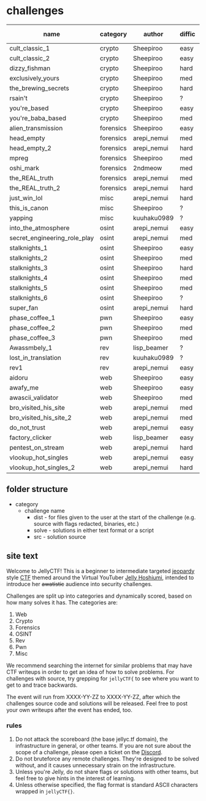 # challenges

| name                         | category  | author      | diffic | on ctfd?  | tested? |
| ----                         | ----      | -------     | ---    | ---       | ---     |
| cult_classic_1               | crypto    | Sheepiroo   | easy   | ✅        | ❌     |
| cult_classic_2               | crypto    | Sheepiroo   | easy   | ✅        | ❌     |
| dizzy_fishman                | crypto    | Sheepiroo   | hard   | ✅        | ❌     |
| exclusively_yours            | crypto    | Sheepiroo   | med    | ✅        | ❌     |
| the_brewing_secrets          | crypto    | Sheepiroo   | hard   | ✅        | ❌     |
| rsain't                      | crypto    | Sheepiroo   | ?      | ❌        | ❌     |
| you're_based                 | crypto    | Sheepiroo   | easy   | ✅        | ❌     |
| you're_baba_based            | crypto    | Sheepiroo   | med    | ✅        | ❌     |
| alien_transmission           | forensics | Sheepiroo   | easy   | ✅        | ❌     |
| head_empty                   | forensics | arepi_nemui | med    | ✅        | ✅     |
| head_empty_2                 | forensics | arepi_nemui | hard   | ✅        | ✅     |
| mpreg                        | forensics | Sheepiroo   | med    | ✅        | ✅     |
| oshi_mark                    | forensics | 2ndmeow     | med    | ✅        | ❌     |
| the_REAL_truth               | forensics | arepi_nemui | med    | ✅        | ✅     |
| the_REAL_truth_2             | forensics | arepi_nemui | hard   | ✅        | ✅     |
| just_win_lol                 | misc      | arepi_nemui | hard   | ✅        | ✅     |
| this_is_canon                | misc      | Sheepiroo   | ?      | ❌        | ❌     |
| yapping                      | misc      | kuuhaku0989 | ?      | ❌        | ❌     |
| into_the_atmosphere          | osint     | arepi_nemui | easy   | ✅        | ✅     |
| secret_engineering_role_play | osint     | arepi_nemui | med    | ✅        | ✅     |
| stalknights_1                | osint     | Sheepiroo   | easy   | ✅        | ✅     |
| stalknights_2                | osint     | Sheepiroo   | med    | ✅        | ✅     |
| stalknights_3                | osint     | Sheepiroo   | hard   | ✅        | ❌     |
| stalknights_4                | osint     | Sheepiroo   | med    | ✅        | ✅     |
| stalknights_5                | osint     | Sheepiroo   | med    | ✅        | ✅     |
| stalknights_6                | osint     | Sheepiroo   | ?      | ❌        | ❌     |
| super_fan                    | osint     | arepi_nemui | hard   | ✅        | ✅     |
| phase_coffee_1               | pwn       | Sheepiroo   | easy   | ✅        | ❌     |
| phase_coffee_2               | pwn       | Sheepiroo   | med    | ✅        | ❌     |
| phase_coffee_3               | pwn       | Sheepiroo   | med    | ✅        | ❌     |
| Awassmbely_1                 | rev       | lisp_beamer | ?      | ❌        | ❌     |
| lost_in_translation          | rev       | kuuhaku0989 | ?      | ❌        | ✅     |
| rev1                         | rev       | arepi_nemui | easy   | ✅        | ❌     |
| aidoru                       | web       | Sheepiroo   | easy   | ✅        | ✅     |
| awafy_me                     | web       | Sheepiroo   | easy   | ✅        | ✅     |
| awascii_validator            | web       | Sheepiroo   | med    | ✅        | ✅     |
| bro_visited_his_site         | web       | arepi_nemui | med    | ✅        | ✅     |
| bro_visited_his_site_2       | web       | arepi_nemui | med    | ✅        | ✅     |
| do_not_trust                 | web       | arepi_nemui | easy   | ✅        | ✅     |
| factory_clicker              | web       | lisp_beamer | easy   | ✅        | ✅     |
| pentest_on_stream            | web       | arepi_nemui | hard   | ✅        | ✅     |
| vlookup_hot_singles          | web       | arepi_nemui | easy   | ✅        | ✅     |
| vlookup_hot_singles_2        | web       | arepi_nemui | hard   | ✅        | ✅     |


## folder structure
* category
    - challenge name
        - dist - for files given to the user at the start of the challenge (e.g. source with flags redacted, binaries, etc.)
        - solve - solutions in either text format or a script
        - src - solution source


## site text
Welcome to JellyCTF! This is a beginner to intermediate targeted [jeopardy](https://ctftime.org/ctf-wtf/) style [CTF](https://en.wikipedia.org/wiki/Capture_the_flag_(cybersecurity)) themed around the Virtual YouTuber [Jelly Hoshiumi](https://www.youtube.com/@JellyHoshiumi), intended to introduce her ~~awatistic~~ audience into security challenges.

Challenges are split up into categories and dynamically scored, based on how many solves it has. The categories are:

1. Web
2. Crypto
3. Forensics
4. OSINT
5. Rev
6. Pwn
7. Misc

We recommend searching the internet for similar problems that may have CTF writeups in order to get an idea of how to solve problems. For challenges with source, try grepping for `jellyCTF{` to see where you want to get to and trace backwards.

The event will run from XXXX-YY-ZZ to XXXX-YY-ZZ, after which the challenges source code and solutions will be released. Feel free to post your own writeups after the event has ended, too.

### rules
1. Do not attack the scoreboard (the base jellyc.tf domain), the infrastructure in general, or other teams. If you are not sure about the scope of a challenge, please open a ticket on the [Discord](https://discord.gg/MDNfMuGsr4).
2. Do not bruteforce any remote challenges. They're designed to be solved without, and it causes unnecessary strain on the infrastructure.
3. Unless you're Jelly, do not share flags or solutions with other teams, but feel free to give hints in the interest of learning.
4. Unless otherwise specified, the flag format is standard ASCII characters wrapped in `jellyCTF{}`.
